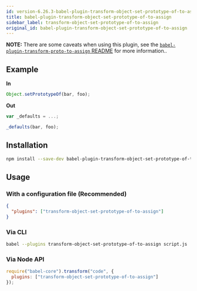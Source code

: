 ```yaml
---
id: version-6.26.3-babel-plugin-transform-object-set-prototype-of-to-assign
title: babel-plugin-transform-object-set-prototype-of-to-assign
sidebar_label: transform-object-set-prototype-of-to-assign
original_id: babel-plugin-transform-object-set-prototype-of-to-assign
---
```


**NOTE:** There are some caveats when using this plugin, see the [`babel-plugin-transform-proto-to-assign` README](https://github.com/babel/babel/tree/master/packages/babel-plugin-transform-proto-to-assign) for more information..

## Example

**In**

```javascript
Object.setPrototypeOf(bar, foo);
```

**Out**

```javascript
var _defaults = ...;

_defaults(bar, foo);
```

## Installation

```sh
npm install --save-dev babel-plugin-transform-object-set-prototype-of-to-assign
```

## Usage

### With a configuration file (Recommended)

```json
{
  "plugins": ["transform-object-set-prototype-of-to-assign"]
}
```

### Via CLI

```sh
babel --plugins transform-object-set-prototype-of-to-assign script.js
```

### Via Node API

```javascript
require("babel-core").transform("code", {
  plugins: ["transform-object-set-prototype-of-to-assign"]
});
```

